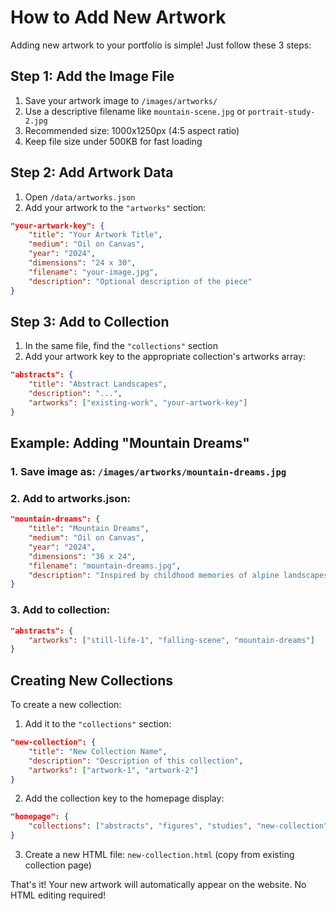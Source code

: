 # How to Add New Artwork

Adding new artwork to your portfolio is simple! Just follow these 3 steps:

## Step 1: Add the Image File
1. Save your artwork image to `/images/artworks/`
2. Use a descriptive filename like `mountain-scene.jpg` or `portrait-study-2.jpg`
3. Recommended size: 1000x1250px (4:5 aspect ratio)
4. Keep file size under 500KB for fast loading

## Step 2: Add Artwork Data
1. Open `/data/artworks.json`
2. Add your artwork to the `"artworks"` section:

```json
"your-artwork-key": {
    "title": "Your Artwork Title",
    "medium": "Oil on Canvas",
    "year": "2024",
    "dimensions": "24 x 30", 
    "filename": "your-image.jpg",
    "description": "Optional description of the piece"
}
```

## Step 3: Add to Collection
1. In the same file, find the `"collections"` section
2. Add your artwork key to the appropriate collection's artworks array:

```json
"abstracts": {
    "title": "Abstract Landscapes",
    "description": "...",
    "artworks": ["existing-work", "your-artwork-key"]
}
```

## Example: Adding "Mountain Dreams"

### 1. Save image as: `/images/artworks/mountain-dreams.jpg`

### 2. Add to artworks.json:
```json
"mountain-dreams": {
    "title": "Mountain Dreams",
    "medium": "Oil on Canvas",
    "year": "2024",
    "dimensions": "36 x 24",
    "filename": "mountain-dreams.jpg",
    "description": "Inspired by childhood memories of alpine landscapes"
}
```

### 3. Add to collection:
```json
"abstracts": {
    "artworks": ["still-life-1", "falling-scene", "mountain-dreams"]
}
```

## Creating New Collections

To create a new collection:

1. Add it to the `"collections"` section:
```json
"new-collection": {
    "title": "New Collection Name",
    "description": "Description of this collection",
    "artworks": ["artwork-1", "artwork-2"]
}
```

2. Add the collection key to the homepage display:
```json
"homepage": {
    "collections": ["abstracts", "figures", "studies", "new-collection"]
}
```

3. Create a new HTML file: `new-collection.html` (copy from existing collection page)

That's it! Your new artwork will automatically appear on the website. No HTML editing required!